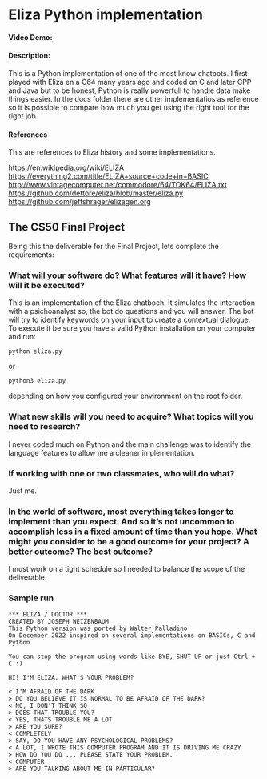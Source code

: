 # Eliza Python implementation
#### Video Demo:  <URL HERE>

#### Description:
This is a Python implementation of one of the most know chatbots.
I first played with Eliza en a C64 many years ago and coded on C and later CPP and Java but to be honest, Python is really powerfull to handle data make things easier.
In the docs folder there are other implementatios as reference so it is possible to compare how much you get using the right tool for the right job.


#### References

This are references to Eliza history and some implementations.

https://en.wikipedia.org/wiki/ELIZA
https://everything2.com/title/ELIZA+source+code+in+BASIC
http://www.vintagecomputer.net/commodore/64/TOK64/ELIZA.txt
https://github.com/dettore/eliza/blob/master/eliza.py
https://github.com/jeffshrager/elizagen.org

## The CS50 Final Project

Being this the deliverable for the Final Project, lets complete the requirements:

### What will your software do? What features will it have? How will it be executed?

This is an implementation of the Eliza chatboch. It simulates the interaction with a psichoanalyst so, the bot do questions and you will answer.
The bot will try to identify keywords on your input to create a contextual dialogue.
To execute it be sure you have a valid Python installation on your computer and run:

`python eliza.py`

or

`python3 eliza.py`

depending on how you configured your environment on the root folder.


### What new skills will you need to acquire? What topics will you need to research?

I never coded much on Python and the main challenge was to identify the language features to allow me a cleaner implementation.



### If working with one or two classmates, who will do what?

Just me.


### In the world of software, most everything takes longer to implement than you expect. And so it’s not uncommon to accomplish less in a fixed amount of time than you hope. What might you consider to be a good outcome for your project? A better outcome? The best outcome?

I must work on a tight schedule so I needed to balance the scope of the deliverable.



### Sample run

~~~~
*** ELIZA / DOCTOR ***
CREATED BY JOSEPH WEIZENBAUM
This Python version was ported by Walter Palladino
On December 2022 inspired on several implementations on BASICs, C and Python

You can stop the program using words like BYE, SHUT UP or just Ctrl + C :)

HI! I'M ELIZA. WHAT'S YOUR PROBLEM?

< I'M AFRAID OF THE DARK
> DO YOU BELIEVE IT IS NORMAL TO BE AFRAID OF THE DARK?
< NO, I DON'T THINK SO
> DOES THAT TROUBLE YOU?
< YES, THATS TROUBLE ME A LOT
> ARE YOU SURE?
< COMPLETELY     
> SAY, DO YOU HAVE ANY PSYCHOLOGICAL PROBLEMS?
< A LOT, I WROTE THIS COMPUTER PROGRAM AND IT IS DRIVING ME CRAZY
> HOW DO YOU DO .,. PLEASE STATE YOUR PROBLEM.
< COMPUTER
> ARE YOU TALKING ABOUT ME IN PARTICULAR?
~~~~

